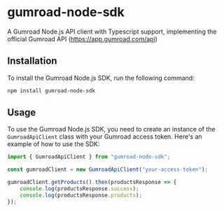 # gumroad-node-sdk

A Gumroad Node.js API client with Typescript support, implementing the official Gumroad API (https://app.gumroad.com/api)

## Installation

To install the Gumroad Node.js SDK, run the following command:
```bash
npm install gumroad-node-sdk
```


## Usage

To use the Gumroad Node.js SDK, you need to create an instance of the `GumroadApiClient` class with your Gumroad access token. Here's an example of how to use the SDK:
```typescript
import { GumroadApiClient } from "gumroad-node-sdk";

const gumroadClient = new GumroadApiClient("your-access-token");

gumroadClient.getProducts().then(productsResponse => {
    console.log(productsResponse.success);
    console.log(productsResponse.products);
});
```

